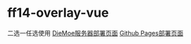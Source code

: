 # ff14-overlay-vue

二选一任选使用
[DieMoe服务器部署页面](https://souma.diemoe.net/#/)
[Github Pages部署页面](https://souma-sumire.github.io/ff14-overlay-vite/#/)
